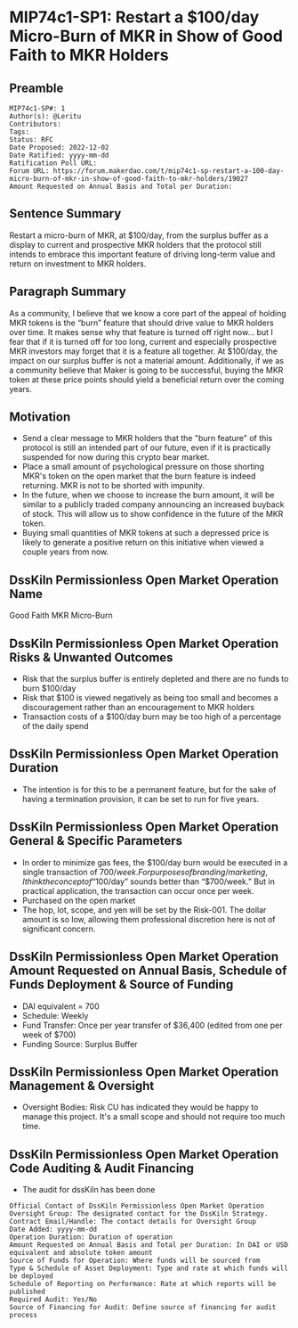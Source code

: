 # MIP74c1-SP1: Restart a $100/day Micro-Burn of MKR in Show of Good Faith to MKR Holders

## Preamble

```
MIP74c1-SP#: 1
Author(s): @Leritu
Contributors:
Tags:
Status: RFC
Date Proposed: 2022-12-02
Date Ratified: yyyy-mm-dd
Ratification Poll URL:
Forum URL: https://forum.makerdao.com/t/mip74c1-sp-restart-a-100-day-micro-burn-of-mkr-in-show-of-good-faith-to-mkr-holders/19027
Amount Requested on Annual Basis and Total per Duration:
```

## Sentence Summary

Restart a micro-burn of MKR, at $100/day, from the surplus buffer as a display to current and prospective MKR holders that the protocol still intends to embrace this important feature of driving long-term value and return on investment to MKR holders.

## Paragraph Summary

As a community, I believe that we know a core part of the appeal of holding MKR tokens is the “burn” feature that should drive value to MKR holders over time. It makes sense why that feature is turned off right now… but I fear that if it is turned off for too long, current and especially prospective MKR investors may forget that it is a feature all together. At $100/day, the impact on our surplus buffer is not a material amount. Additionally, if we as a community believe that Maker is going to be successful, buying the MKR token at these price points should yield a beneficial return over the coming years.

## Motivation

- Send a clear message to MKR holders that the "burn feature" of this protocol is still an intended part of our future, even if it is practically suspended for now during this crypto bear market.
- Place a small amount of psychological pressure on those shorting MKR's token on the open market that the burn feature is indeed returning. MKR is not to be shorted with impunity.
- In the future, when we choose to increase the burn amount, it will be similar to a publicly traded company announcing an increased buyback of stock. This will allow us to show confidence in the future of the MKR token.
- Buying small quantities of MKR tokens at such a depressed price is likely to generate a positive return on this initiative when viewed a couple years from now.

## DssKiln Permissionless Open Market Operation Name

Good Faith MKR Micro-Burn

## DssKiln Permissionless Open Market Operation Risks & Unwanted Outcomes

- Risk that the surplus buffer is entirely depleted and there are no funds to burn $100/day
- Risk that $100 is viewed negatively as being too small and becomes a discouragement rather than an encouragement to MKR holders
- Transaction costs of a $100/day burn may be too high of a percentage of the daily spend

## DssKiln Permissionless Open Market Operation Duration

- The intention is for this to be a permanent feature, but for the sake of having a termination provision, it can be set to run for five years.

## DssKiln Permissionless Open Market Operation General & Specific Parameters

- In order to minimize gas fees, the $100/day burn would be executed in a single transaction of $700/week. For purposes of branding/marketing, I think the concept of “$100/day” sounds better than “$700/week.” But in practical application, the transaction can occur once per week.
- Purchased on the open market
- The hop, lot, scope, and yen will be set by the Risk-001. The dollar amount is so low, allowing them professional discretion here is not of significant concern.

## DssKiln Permissionless Open Market Operation Amount Requested on Annual Basis, Schedule of Funds Deployment & Source of Funding

- DAI equivalent = 700
- Schedule: Weekly
- Fund Transfer: Once per year transfer of $36,400 (edited from one per week of $700)
- Funding Source: Surplus Buffer

## DssKiln Permissionless Open Market Operation Management & Oversight

- Oversight Bodies: Risk CU has indicated they would be happy to manage this project. It's a small scope and should not require too much time.

## DssKiln Permissionless Open Market Operation Code Auditing & Audit Financing

- The audit for dssKiln has been done

```
Official Contact of DssKiln Permissionless Open Market Operation Oversight Group: The designated contact for the DssKiln Strategy.
Contract Email/Handle: The contact details for Oversight Group
Date Added: yyyy-mm-dd
Operation Duration: Duration of operation
Amount Requested on Annual Basis and Total per Duration: In DAI or USD equivalent and absolute token amount
Source of Funds for Operation: Where funds will be sourced from
Type & Schedule of Asset Deployment: Type and rate at which funds will be deployed
Schedule of Reporting on Performance: Rate at which reports will be published
Required Audit: Yes/No
Source of Financing for Audit: Define source of financing for audit process
```
